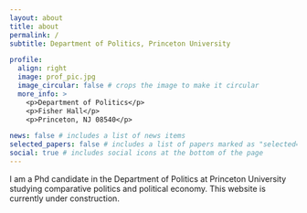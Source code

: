 ```yaml
---
layout: about
title: about
permalink: /
subtitle: Department of Politics, Princeton University

profile:
  align: right
  image: prof_pic.jpg
  image_circular: false # crops the image to make it circular
  more_info: >
    <p>Department of Politics</p>
    <p>Fisher Hall</p>
    <p>Princeton, NJ 08540</p>

news: false # includes a list of news items
selected_papers: false # includes a list of papers marked as "selected={true}"
social: true # includes social icons at the bottom of the page
---
```


I am a Phd candidate in the Department of Politics at Princeton University studying comparative politics and political economy. This website is currently under construction.
